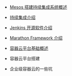 * [Mesos 搭建持续集成系统概述](chapter7/summary.md)
* [持续集成介绍](chapter7/ci.md)
* [Jenkins 开源软件介绍](chapter7/jenkins.md)
* [Marathon Framework 介绍](container/marathon.md)
* [容器云平台基础概述](container/think_about.md)
* 容器云平台搭建

* 企业级容器云的一些坑